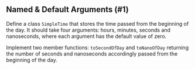 ## Named & Default Arguments (#1)

Define a class `SimpleTime` that stores the time passed from the beginning 
of the day. 
It should take four arguments: hours, minutes, seconds and nanoseconds,
where each argument has the default value of zero.

Implement two member functions: `toSecondOfDay` and `toNanoOfDay`
returning the number of seconds and nanoseconds accordingly 
passed from the beginning of the day.